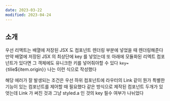 ```yaml
---
date: 2023-03-22
modified: 2023-04-24
---
```


## 소개

우선 리액트는 배열에 저장된 JSX 도 컴포넌트 렌더링 부분에 넣었을 때 렌더링해준다
만약 배열에 저장된 JSX 의 최상단에 key 를 넣었는데 또 아래에 모듈화된 리엑트 컴포넌트가 있다면
그 객체에도 유니크한 키를 넣어줘야할 수 있다
`key={`tilie${item.origin}`}` 나는 이런 식으로 작성했다

해당 에러가 잘 발생되는 조건은 우선 하위 컴포넌트에 라우터의 Link 같이 뭔가 특별한 기능이 있는 컴포넌트를 제어할 때 필요했다
같은 방식으로 제작된 컴포넌트 두개가 있엇는데 Link 가 써진 것과 그냥 styled.a 인 것의 key 필수 여부가 나뉘었다

